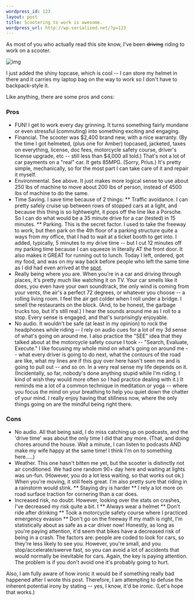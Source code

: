 ```yaml
--- 
wordpress_id: 123
layout: post
title: Scootering to work is awesome.
wordpress_url: http://wp.serialized.net/?p=123
---
```

As most of you who actually read this site know, I've been <del>driving</del> riding to work on a scooter.

![img](/images/IMG_0143_2.jpg)

I just added the shiny topcase, which is cool -- I can store my helmet in there and it carries my laptop bag on the way to work so I don't have to backpack-style it.

Like anything, there are some pros and cons:

### Pros
* FUN! I get to work every day grinning. It turns something fairly mundane or even stressful (commuting) into something exciting and engaging.
* Financial. The scooter was $2,400 brand new, with a nice warranty. (By the time I got helmeted, (plus one for Amber) topcased, jacketed, taxes on everything, license, doc fees, motorcycle safety course, driver's license upgrade, etc -- still less than $4,000 all told.) That's not a lot of car payments on a "real" car. It gets 85MPG. (Sorry, Prius.) It's pretty simple, mechanically, so for the most part I can take care of it and repair it myself.
* Environmental. See above. It just makes more logical sense to use about 250 lbs of machine to move about 200 lbs of person, instead of 4500 lbs of machine to do the same.
* Time Saving. I save time because of 2 things:
** Traffic avoidance. I can pretty safely cruise up between rows of stopped cars at a light, and because this thing is so lightweight, it pops off the line like a Porsche. So I can do what would be a 35 minute drive for a car (tested) in 15 minutes.
** Parking. This is the secret factor. I used to take the freeway to work, but then park on the 4th floor of a parking structure quite a ways from my office, that I had to wait at a ticket booth to get into. I added, typically, 5 minutes to my drive time -- but I cut 12 minutes off my parking time because I can squeeze in literally AT the front door. It also makes it GREAT for running out to lunch. Today I left, ordered, got my food, and was on my way back before people who left the same time as I did had even arrived at the [spot](http://mikeyhateseverything.blogspot.com/2008/01/lets-be-frank-culver-city.html).
* Really being where you are. When you're in a car and driving through places, it's pretty much like watching it on TV. Your car smells like it does, you even have your own soundtrack, the only wind is coming from your vents, the air's a perfect 72 degrees, or whatever you choose -- a rolling living room. I feel the air get colder when I roll under a bridge. I smell the restaurants on the block. (And, to be honest, the garbage trucks too, but it's still real.) I hear the sounds around me as I roll to a stop. Every sense is engaged, and that's surprisingly enjoyable. 
* No audio. It wouldn't be safe (at least in my opinion) to rock the headphones while riding -- I rely on audio cues for a lot of my 3d sense of what's going on around me. I also practice the "SEE" idea that they talked about at the motorcycle safety course I took -- "Search, Evaluate, Execute." I like focusing my whole mind on what's going on around me -- what every driver is going to do next, what the contours of the road are like, what my lines are if this guy over here hasn't seen me and is going to pull out -- and so on. In a very real sense my life depends on it. (Incidentally, so far, nobody's done anything stupid while I'm riding. I kind of wish they would more often so I had practice dealing with it.) It reminds me a lot of a common technique in meditation or yoga -- where you focus the mind on your breathing to help you quiet down the chatter of your mind. I really enjoy having that stillness now, where the only things going on are the mindful being right there.

### Cons
* No audio. All that being said, I do miss catching up on podcasts, and the 'drive time' was about the only time I did that any more. (That, and doing chores around the house. Wait a minute, I can listen to podcasts AND make my wife happy at the same time! I think I'm on to something here.....)
* Weather. This one hasn't bitten me yet, but the scooter is distinctly not air conditioned. We had one random 90+ day here and waiting at lights was un-fun. (However, you do a lot less waiting, so that works out ok.) When you're moving, it still feels great. I'm also pretty sure that riding in a rainstorm would stink.
** Staying dry is harder
** I rely a lot more on road surface traction for cornering than a car does.
* Increased risk, no doubt. However, looking over the stats on crashes, I've decreased my risk quite a bit. I
** Always wear a helmet
** Don't ride after drinking
** Took a motorcycle safety course where I practiced emergency evasion
** Don't go on the freeway
If my math is right, I'm statistically about as safe as a car driver now!
Honestly, as long as you're paying attention, it'd seem that bikes have a decreased risk of being in a crash. The factors are: people are coded to look for cars, so they're less likely to see you. However, you're small, and you stop/accelerate/swerve fast, so you can avoid a lot of accidents that would normally be inevitable for cars. Again, the key is paying attention. The problem is if you don't avoid one it's probably going to hurt.

Also, I am fully aware of how ironic it would be if something really bad happened after I wrote this post. Therefore, I am attempting to defuse the inherent potential irony by stating -- yes, I know, it'd be ironic. (Let's hope that works.)
